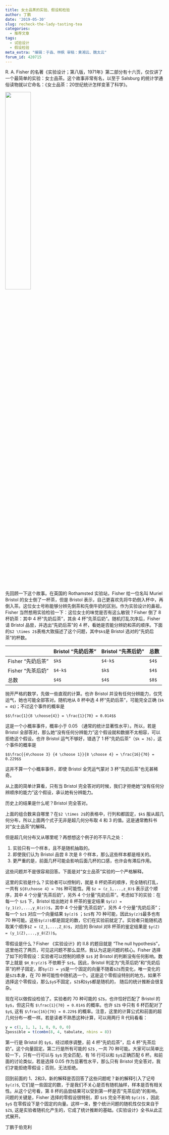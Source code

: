 ```yaml
---
title: 女士品茶的实验、假设和检验
author: 丁鹏
date: '2019-05-30'
slug: recheck-the-lady-tasting-tea
categories:
  - 推荐文章
tags:
  - 试验设计
  - 假设检验
meta_extra: "编辑：于淼、林枫 审稿：黄湘云、魏太云"
forum_id: 420715
---
```


R. A. Fisher 的名著《实验设计；第八版，1971年》第二部分有十六页，仅仅讲了一个最简单的实验：女士品茶。这个故事非常有名，以至于 Salsburg 的统计学通俗读物就以它命名：《女士品茶：20世纪统计怎样变革了科学》。

<img src="https://images-na.ssl-images-amazon.com/images/I/51TruAK%2BQ-L._SX311_BO1,204,203,200_.jpg" width="40%">

先回顾一下这个故事。在英国的 Rothamsted 实验站，Fisher 给一位名叫 Muriel Bristol 的女士倒了一杯茶，但是 Bristol 表示，自己更喜欢先将牛奶倒入杯中，再倒入茶。这位女士号称能够分辨先倒茶和先倒牛奶的区别。作为实验设计的鼻祖，Fisher 当然想用实验检验一下：这位女士的味觉是否有这么敏锐？Fisher 倒了 8 杯奶茶：其中 4 杯“先奶后茶”，其余 4 杯“先茶后奶”。随机打乱次序后，Fisher 请 Bristol 品尝，并选出“先奶后茶”的 4 杯，看她是否能分辨奶和茶的顺序。下面的`$2 \times 2$`表格大致描述了这个问题，其中`$k$`是 Bristol 选对的“先奶后茶”的杯数。

|                  |Bristol “先奶后茶” |Bristol “先茶后奶” |总数 |
|:-----------------|:------------------|:------------------|:----|
|Fisher “先奶后茶” |`$k$`                  |`$4-k$`                |`$4$`    |
|Fisher “先茶后奶” |`$4-k$`                |`$k$`                  |`$4$`    |
|总数              |`$4$`                  |`$4$`                |`$8$`    |

抛开严格的数学，先做一些直观的计算。也许 Bristol 并没有任何分辨能力，仅凭运气，她也可能全部答对。随机地从 8 杯中选 4 杯“先奶后茶”，可能完全正确 (`$k = 4$`)；不过这个事件的概率是

`$$\frac{1}{8 \choose{4}} = \frac{1}{70} = 0.014$$`

这是一个小概率事件，概率小于 0.05 （通常的统计显著性水平）。所以，若是 Bristol 全部答对，那么她“没有任何分辨能力”这个假设就和数据不太相容，可以拒绝这个假设。也许 Bristol 运气不够好，错选了 1 杯“先奶后茶”（`$k = 3$`），这个事件的概率是

`$$\frac{{4\choose 3} {4 \choose 1}}{8 \choose 4} = \frac{16}{70} = 0.229$$`

这并不算一个小概率事件，即使 Bristol 全凭运气蒙对 3 杯“先奶后茶”也无甚稀奇。

从上面的简单计算看，只有当 Bristol 完全答对的时候，我们才拒绝她“没有任何分辨顺序的能力”这个假设，承认她有分辨能力。

历史上的结果是什么呢？Bristol 完全答对。

上面的组合数来自哪里？在`$2 \times 2$`的表格中，行列和都固定，`$k$` 服从超几何分布，所以上面两个式子无非是超几何分布取 4 和 3 的值。这是通常教科书对“女士品茶”的解释。

但是超几何分布又从哪里呢？再想想这个例子的不平凡之处：

1. 实验只有一个样本，且不是随机抽取的。
1. 即使我们认为 Bristol 品尝 8 次是 8 个样本，那么这些样本都是相关的。
1. 更严重的是，前面几杯可能会影响后面几杯的口感，也许会有滞后作用。

这些问题并不是很容易回答。下面是对“女士品茶”实验的一个严格解释。

这里的实验是什么？实验者可以控制的，就是 8 杯奶茶的顺序，完全随机打乱，一共有 `${8\choose 4} = 70$` 种可能性。用 `$z = (z_1,...,z_8)$` 表示这个顺序，其中 4 个分量“先茶后奶”，另外 4 个分量“先奶后茶”。考虑如下的实验：在每一个 `$z$` 下，Bristol 给出她对 8 杯茶的鉴定结果 `$y(z) = (y_1(z),...,y_8(z))$`，其中 4 个分量“先茶后奶”，另外 4 个分量“先奶后茶”；每一个 `$z$` 对应一个向量结果 `$y(z)$` ；`$z$`有 70 种可能，因此`$y(z)$`最多也有 70 种可能。这些`$y(z)$`都是固定的数，它们在实验前就定了。实验者只能随机选取某个顺序`$Z = (Z_1,...,Z_8)$`，对应的 Bristol 对8 杯茶的鉴定结果是 `$y(Z) = (y_1(Z),...,y_8(Z))$`。

零假设是什么？Fisher 《实验设计》的 II.8 的题目就是 “The null hypothesis”，这里他花了两页，可见这问题不那么显然，我认为这是问题的核心。Fisher 选择了如下的零假设：实验者可以控制的顺序 `$z$` 对 Bristol 的判断没有任何影响。数学上就是 `$H_0:y(z)$` 不依赖于 `$z$`。因此，Bristol 判定为“先茶后奶”和“先奶后茶”的杯子固定，即`$y(Z) = y$`是一个固定的向量不随着`$Z$`而变化，唯一变化的是`$Z$`本身，在 70 种可能性中随机选一个。这是这个零假设特别的地方。如果不选择这个零假设，那么`$y$`不固定，`$Z$`和`$y$`都是随机的， 随后的统计推断会很复杂。 

现在可以做假设检验了。实验者的 70 种可能的 `$Z$`，也许恰好匹配了 Bristol 的 `$y$`，但这只有 `$\frac{1}{70} = 0.014$` 的概率。也许 `$Z$` 中只有 6 杯匹配对了`$y$`, 这有 `$\frac{16}{70} = 0.229$` 的概率。注意，这里的计算公式和前面的超几何分布一模一样。若是读者不熟悉这种计算，可以用两行 R 代码看看：

```r
y = c(1, 1, 1, 1, 0, 0, 0, 0)
Zpossible = t(combn(8, 4, tabulate, nbins = 8))
```

第一行是 Bristol 的 `$y$`，经过顺序调整，前 4 杯“先奶后茶”，后 4 杯“先茶后奶”。这个向量固定。第二行是所有可能的 `$Z$` , 一共 70 种可能。大家可以简单比较一下，只有一行可以与 `$y$` 完全匹配，有 16 行可以和 `$y$`正确匹配 6 杯。和前面的讨论类似，若是选择 0.05 作为显著性水平，那么只有 Bristol 完全答对，我们才能拒绝零假设；否则，无法拒绝。

回到前面的 1、2和3，新的解释是否回答了这些问题呢？新的解释引入了记号 `$y(z)$`, 它们是一些固定的数，于是我们不关心是否有随机抽样，样本是否有相关性。从这个记号看，第 8 杯的品尝结果可以受到第一杯是否“先茶后奶”的影响。问题的关键是，Fisher 选择的零假设很特别，即 `$z$` 完全不影响 `$y(z)$` ，因此 `$y$` 在零假设下是个固定的向量。这样一来，整个统计问题的随机性仅仅来自于 `$Z$`, 这是实验者随机化产生的，它成了统计推断的基础。《实验设计》全书从此正式展开。

丁鹏于伯克利

